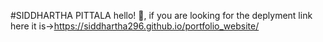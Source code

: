 #SIDDHARTHA PITTALA
hello! 👋, if you are looking for the deplyment link here it is->https://siddhartha296.github.io/portfolio_website/
